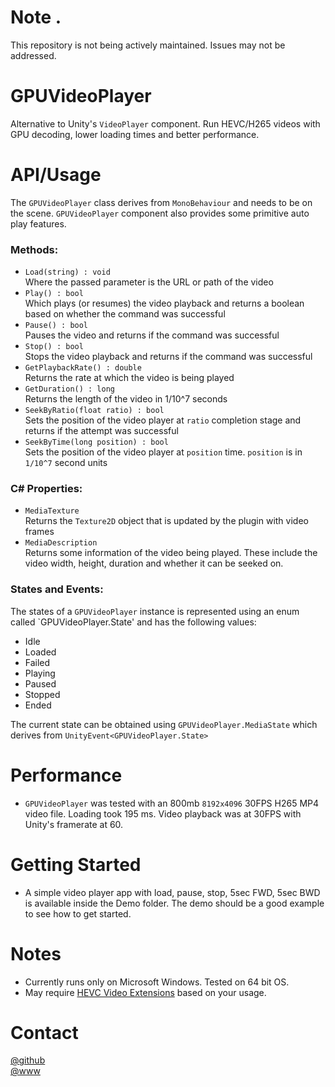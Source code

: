 # Note . 
This repository is not being actively maintained. Issues may not be addressed.  

# GPUVideoPlayer
Alternative to Unity's `VideoPlayer` component. Run HEVC/H265 videos with GPU decoding, lower loading times and better performance.

# API/Usage
The `GPUVideoPlayer` class derives from `MonoBehaviour` and needs to be on the scene. `GPUVideoPlayer` component also provides some primitive auto play features.  
  
### Methods:
- `Load(string) : void`  
Where the passed parameter is the URL or path of the video  
- `Play() : bool`  
Which plays (or resumes) the video playback and returns a boolean based on whether the command was successful  
- `Pause() : bool`  
Pauses the video and returns if the command was successful  
- `Stop() : bool`  
Stops the video playback and returns if the command was successful  
- `GetPlaybackRate() : double`  
Returns the rate at which the video is being played  
- `GetDuration() : long`  
Returns the length of the video in 1/10^7 seconds  
- `SeekByRatio(float ratio) : bool`  
Sets the position of the video player at `ratio` completion stage and returns if the attempt was successful  
- `SeekByTime(long position) : bool`  
Sets the position of the video player at `position` time. `position` is in `1/10^7` second units

### C# Properties:  
- `MediaTexture`  
Returns the `Texture2D` object that is updated by the plugin with video frames  
- `MediaDescription`  
Returns some information of the video being played. These include the video width, height, duration and whether it can be seeked on.

### States and Events:
The states of a `GPUVideoPlayer` instance is represented using an enum called `GPUVideoPlayer.State' and has the following values:  
- Idle  
- Loaded  
- Failed  
- Playing  
- Paused  
- Stopped  
- Ended

The current state can be obtained using `GPUVideoPlayer.MediaState` which derives from `UnityEvent<GPUVideoPlayer.State>`  

# Performance
- `GPUVideoPlayer` was tested with an 800mb `8192x4096` 30FPS H265 MP4 video file. Loading took 195 ms. Video playback was at 30FPS with Unity's framerate at 60.

# Getting Started  
- A simple video player app with load, pause, stop, 5sec FWD, 5sec BWD is available inside the Demo folder. The demo should be a good example to see how to get started.  

# Notes
- Currently runs only on Microsoft Windows. Tested on 64 bit OS.
- May require [HEVC Video Extensions](https://www.microsoft.com/en-us/p/hevc-video-extensions/9nmzlz57r3t7?activetab=pivot:overviewtab) based on your usage.

# Contact
[@github](https://www.github.com/adrenak)  
[@www](http://www.vatsalambastha.com)
